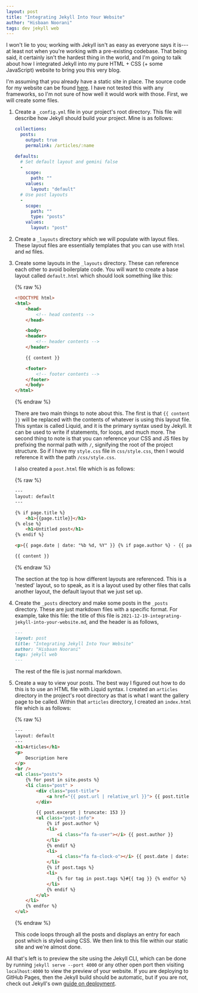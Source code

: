 ```yaml
---
layout: post
title: "Integrating Jekyll Into Your Website"
author: "Hisbaan Noorani"
tags: dev jekyll web
---
```


I won't lie to you; working with Jekyll isn't as easy as everyone says it is---at least not when you're working with a pre-existing codebase. That being said, it certainly isn't the hardest thing in the world, and I'm going to talk about how I integrated Jekyll into my pure HTML + CSS (+ some JavaScript) website to bring you this very blog.

I'm assuming that you already have a static site in place. The source code for my website can be found [here](https://github.com/hisbaan/hisbaan.com). I have not tested this with any frameworks, so I'm not sure of how well it would work with those. First, we will create some files.

1. Create a `_config.yml` file in your project's root directory. This file will describe how Jekyll should build your project. Mine is as follows:

    ```yml
    collections:
      posts:
        output: true
        permalink: /articles/:name

    defaults:
      # Set default layout and gemini false
      -
        scope:
          path: ""
        values:
          layout: "default"
      # Use post layouts
      -
        scope:
          path: ""
          type: "posts"
        values:
          layout: "post"
    ```

2. Create a `_layouts` directory which we will populate with layout files. These layout files are essentially templates that you can use with `html` and `md` files.

3. Create some layouts in the `_layouts` directory. These can reference each other to avoid boilerplate code. You will want to create a base layout called `default.html` which should look something like this:

    {% raw %}
    ```html
    <!DOCTYPE html>
    <html>
        <head>
            <!-- head contents -->
        </head>

        <body>
        <header>
            <!-- header contents -->
        </header>

        {{ content }}

        <footer>
            <!-- footer contents -->
        </footer>
        </body>
    </html>
    ```
    {% endraw %}

    There are two main things to note about this. The first is that `{​{ content }​}` will be replaced with the contents of whatever is using this layout file. This syntax is called Liquid, and it is the primary syntax used by Jekyll. It can be used to write if statements, for loops, and much more. The second thing to note is that you can reference your CSS and JS files by prefixing the normal path with `/`, signifying the root of the project structure. So if I have my `style.css` file in `css/style.css`, then I would reference it with the path `/css/style.css`.

    I also created a `post.html` file which is as follows:

    {% raw %}
    ```html
    ---
    layout: default
    ---

    {% if page.title %}
    	<h1>{{page.title}}</h1>
    {% else %}
    	<h1>Untitled post</h1>
    {% endif %}

    <p>{{ page.date | date: "%b %d, %Y" }} {% if page.author %} - {{ page.author }} {% endif %}</p>

    {{ content }}
    ```
    {% endraw %}

    The section at the top is how different layouts are referenced. This is a 'nested' layout, so to speak, as it is a layout used by other files that calls another layout, the default layout that we just set up.

4. Create the `_posts` directory and make some posts in the `_posts` directory. These are just markdown files with a specific format. For example, take this file: the title of this file is `2021-12-19-integrating-jekyll-into-your-website.md`, and the header is as follows,

    ```md
    ---
    layout: post
    title: "Integrating Jekyll Into Your Website"
    author: "Hisbaan Noorani"
    tags: jekyll web
    ---
    ```

    The rest of the file is just normal markdown.

5. Create a way to view your posts. The best way I figured out how to do this is to use an HTML file with Liquid syntax. I created an `articles` directory in the project's root directory as that is what I want the gallery page to be called. Within that `articles` directory, I created an `index.html` file which is as follows:

    {% raw %}
    ```html
    ---
    layout: default
    ---
    <h1>Articles</h1>
    <p>
        Description here
    </p>
    <br />
    <ul class="posts">
        {% for post in site.posts %}
        <li class="post" >
            <div class="post-title">
                <a href="{{ post.url | relative_url }}"> {{ post.title }} </a>
            </div>

            {{ post.excerpt | truncate: 153 }}
            <ul class="post-info">
                {% if post.author %}
                <li>
                    <i class="fa fa-user"></i> {{ post.author }}
                </li>
                {% endif %}
                <li>
                    <i class="fa fa-clock-o"></i> {{ post.date | date: "%d/%m/%y" }}
                </li>
                {% if post.tags %}
                <li>
                    {% for tag in post.tags %}#{{ tag }} {% endfor %}
                </li>
                {% endif %}
            </ul>
        </li>
        {% endfor %}
    </ul>
    ```
    {% endraw %}

    This code loops through all the posts and displays an entry for each post which is styled using CSS. We then link to this file within our static site and we're almost done.

All that's left is to preview the site using the Jekyll CLI, which can be done by running `jekyll serve --port 4000` or any other open port then visiting `localhost:4000` to view the preview of your website. If you are deploying to GitHub Pages, then the Jekyll build should be automatic, but if you are not, check out Jekyll's own [guide on deployment](https://jekyllrb.com/docs/step-by-step/10-deployment/).

